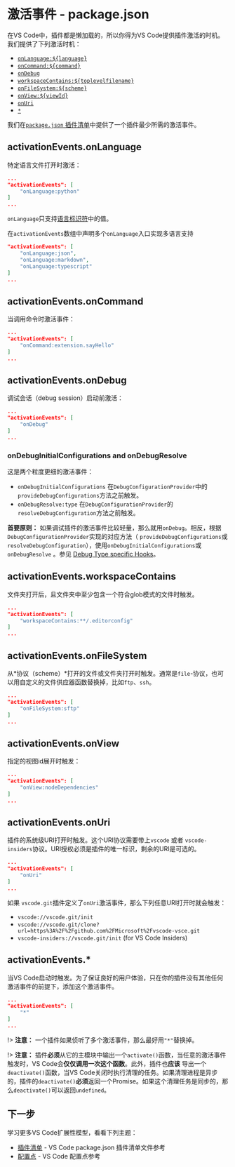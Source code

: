 # 激活事件 - package.json

在VS Code中，插件都是懒加载的，所以你得为VS Code提供插件激活的时机。 我们提供了下列激活时机：

* [`onLanguage:${language}`](extensibility-reference/activation-events#activationeventsonlanguage)
* [`onCommand:${command}`](extensibility-reference/activation-events#activationeventsoncommand)
* [`onDebug`](extensibility-reference/activation-events#activationeventsondebug)
* [`workspaceContains:${toplevelfilename}`](extensibility-reference/activation-events#activationeventsworkspacecontains)
* [`onFileSystem:${scheme}`](extensibility-reference/activation-events#activationeventsonfilesystem)
* [`onView:${viewId}`](extensibility-reference/activation-events#activationeventsonview)
* [`onUri`](extensibility-reference/activation-events#activationeventsonuri)
* [`*`](extensibility-reference/activation-events#activationevents)

我们在[`package.json` 插件清单](extensibility-reference/extension-manifest.md)中提供了一个插件最少所需的激活事件。

## activationEvents.onLanguage

特定语言文件打开时激活：

```json
...
"activationEvents": [
    "onLanguage:python"
]
...
```

`onLanguage`只支持[语言标识符](/docs/languages/identifiers.md)中的值。

在`activationEvents`数组中声明多个`onLanguage`入口实现多语言支持

```json
"activationEvents": [
    "onLanguage:json",
    "onLanguage:markdown",
    "onLanguage:typescript"
]
...
```

## activationEvents.onCommand

当调用命令时激活事件：

```json
...
"activationEvents": [
    "onCommand:extension.sayHello"
]
...
```

## activationEvents.onDebug

调试会话（debug session）启动前激活：

```json
...
"activationEvents": [
    "onDebug"
]
...
```

### onDebugInitialConfigurations and onDebugResolve

这是两个粒度更细的激活事件：

* `onDebugInitialConfigurations` 在`DebugConfigurationProvider`中的 `provideDebugConfigurations`方法之前触发。
* `onDebugResolve:type` 在`DebugConfigurationProvider`的`resolveDebugConfiguration`方法之前触发。

**首要原则：** 如果调试插件的激活事件比较轻量，那么就用`onDebug`。相反，根据`DebugConfigurationProvider`实现的对应方法（ `provideDebugConfigurations`或`resolveDebugConfiguration`），使用`onDebugInitialConfigurations`或`onDebugResolve` 。参见 [Debug Type specific Hooks](/docs/extensionAPI/api-debugging.md#debug-type-specific-hooks)。

## activationEvents.workspaceContains

文件夹打开后，且文件夹中至少包含一个符合glob模式的文件时触发。

```json
...
"activationEvents": [
    "workspaceContains:**/.editorconfig"
]
...
```

## activationEvents.onFileSystem

从*协议（scheme）*打开的文件或文件夹打开时触发。通常是`file`-协议，也可以用自定义的文件供应器函数替换掉，比如`ftp`、`ssh`。

```json
...
"activationEvents": [
    "onFileSystem:sftp"
]
...
```

## activationEvents.onView

指定的视图id展开时触发：

```json
...
"activationEvents": [
    "onView:nodeDependencies"
]
...
```

## activationEvents.onUri

插件的系统级URI打开时触发。这个URI协议需要带上`vscode` 或者 `vscode-insiders`协议。URI授权必须是插件的唯一标识，剩余的URI是可选的。

```json
...
"activationEvents": [
    "onUri"
]
...
```

如果 `vscode.git`插件定义了`onUri`激活事件，那么下列任意URI打开时就会触发：

- `vscode://vscode.git/init`
- `vscode://vscode.git/clone?url=https%3A%2F%2Fgithub.com%2FMicrosoft%2Fvscode-vsce.git`
- `vscode-insiders://vscode.git/init` (for VS Code Insiders)

## activationEvents.*

当VS Code启动时触发。为了保证良好的用户体验，只在你的插件没有其他任何激活事件的前提下，添加这个激活事件。

```json
...
"activationEvents": [
    "*"
]
...
```

!> **注意：** 一个插件如果侦听了多个激活事件，那么最好用`"*"`替换掉。

!> **注意：** 插件**必须**从它的主模块中输出一个`activate()`函数，当任意的激活事件触发时，VS Code会**仅仅调用一次这个函数**。此外，插件也**应该** 导出一个`deactivate()`函数，当VS Code关闭时执行清理的任务。如果清理进程是异步的，插件的`deactivate()`**必须**返回一个Promise。如果这个清理任务是同步的，那么`deactivate()`可以返回`undefined`。

## 下一步

学习更多VS Code扩展性模型，看看下列主题：

* [插件清单](/docs/extensionAPI/extension-manifest.md) - VS Code package.json 插件清单文件参考
* [配置点](/docs/extensionAPI/extension-points.md) - VS Code 配置点参考